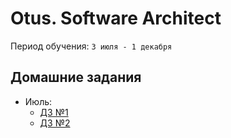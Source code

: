 # Otus. Software Architect
Период обучения: `3 июля - 1 декабря`

## Домашние задания
- Июль:
  - [ДЗ №1](./homeworks/july/1/homework.md)
  - [ДЗ №2](./homeworks/august/1/homework.md)